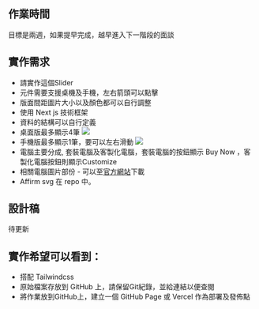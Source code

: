 ## 作業時間
目標是兩週，如果提早完成，越早進入下一階段的面談
## 實作需求 
* 請實作這個Slider 
* 元件需要支援桌機及手機，左右箭頭可以點擊
* 版面間距圖片大小以及顏色都可以自行調整
* 使用 Next js 技術框架
* 資料的結構可以自行定義
* 桌面版最多顯示4筆
![](https://hackmd.io/_uploads/Sk2gF8MF2.png)
* 手機版最多顯示1筆，要可以左右滑動
![](https://hackmd.io/_uploads/Hkk-9UzYh.png)
* 電腦主要分成, 套裝電腦及客製化電腦，套裝電腦的按鈕顯示 Buy Now ，客製化電腦按鈕則顯示Customize
* 相關電腦圖片部份 - 可以至[官方網站](https://www.ibuypower.com/)下載
* Affirm svg 在 repo 中。

## 設計稿
待更新

## 實作希望可以看到：
* 搭配 Tailwindcss
* 原始檔案存放到 GitHub 上，請保留Git紀錄，並給連結以便查閱
* 將作業放到GitHub上，建立一個 GitHub Page 或 Vercel 作為部署及發佈點

